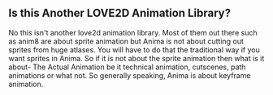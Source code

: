 ## Is this Another LOVE2D Animation Library?
No this isn't another love2d animation library. Most of them out there such as anim8 are about
sprite animation but Anima is not about cutting out sprites from huge atlases. You will have to do
that the traditional way if you want sprites in Anima.
So if it is not about the sprite animation then what is it about- The Actual Animation be it
technical animation, cutscenes, path animations or what not. So generally speaking, Anima is about keyframe animation.
